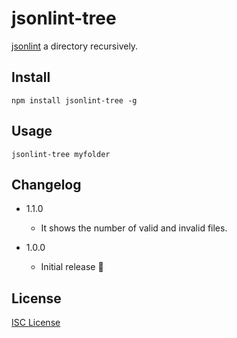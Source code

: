 # jsonlint-tree

[jsonlint](https://www.npmjs.com/package/jsonlint) a directory recursively.

## Install

    npm install jsonlint-tree -g

## Usage

    jsonlint-tree myfolder

## Changelog

* 1.1.0 
    * It shows the number of valid and invalid files.

* 1.0.0 
    * Initial release :tada:

## License

[ISC License](http://opensource.org/licenses/ISC)
